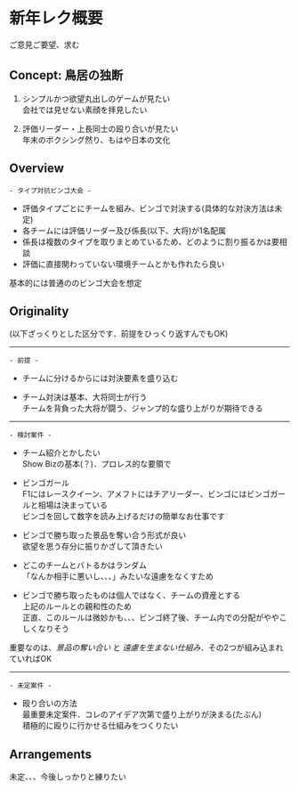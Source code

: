 # 新年レク概要
ご意見ご要望、求む

## Concept: 鳥居の独断
 1. シンプルかつ欲望丸出しのゲームが見たい  
 会社では見せない素顔を拝見したい

 2. 評価リーダー・上長同士の殴り合いが見たい  
 年末のボクシング然り、もはや日本の文化

## Overview
`- タイプ対抗ビンゴ大会 -`
 
 - 評価タイプごとにチームを組み、ビンゴで対決する(具体的な対決方法は未定)
 - 各チームには評価リーダー及び係長(以下、大将)が1名配属
 - 係長は複数のタイプを取りまとめているため、どのように割り振るかは要相談
 - 評価に直接関わっていない環境チームとかも作れたら良い
 
 基本的には普通ののビンゴ大会を想定

## Originality
(以下ざっくりとした区分です．前提をひっくり返すんでもOK)

-----------------

`- 前提 -`

- チームに分けるからには対決要素を盛り込む

- チーム対決は基本、大将同士が行う  
  チームを背負った大将が闘う、ジャンプ的な盛り上がりが期待できる

-----------------

`- 検討案件 -`

- チーム紹介とかしたい  
  Show Bizの基本(？)．プロレス的な要領で

- ビンゴガール  
  F1にはレースクイーン、アメフトにはチアリーダー、ビンゴにはビンゴガールと相場は決まっている  
  ビンゴを回して数字を読み上げるだけの簡単なお仕事です

- ビンゴで勝ち取った景品を奪い合う形式が良い  
  欲望を思う存分に振りかざして頂きたい
  
- どこのチームとバトるかはランダム  
  「なんか相手に悪いし、、、」みたいな遠慮をなくすため
  
- ビンゴで勝ち取ったものは個人ではなく、チームの資産とする  
  上記のルールとの親和性のため  
  正直、このルールは微妙かも、、、ビンゴ終了後、チーム内での分配がややこしくなりそう


重要なのは、*景品の奪い合い* と *遠慮を生まない仕組み*．その2つが組み込まれていればOK

-----------------

`- 未定案件 -`

- 殴り合いの方法  
  最重要未定案件．コレのアイデア次第で盛り上がりが決まる(たぶん)  
  積極的に殴りに行かせる仕組みをつくりたい
  
## Arrangements
未定、、、今後しっかりと練りたい
 
